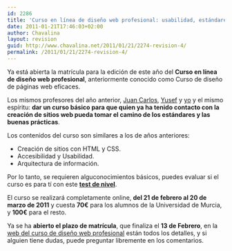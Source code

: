 ```yaml
---
id: 2286
title: 'Curso en línea de diseño web profesional: usabilidad, estándares y arquitectura de información (2ª edición)'
date: 2011-01-21T17:46:03+02:00
author: Chavalina
layout: revision
guid: http://www.chavalina.net/2011/01/21/2274-revision-4/
permalink: /2011/01/21/2274-revision-4/
---
```

Ya está abierta la matrícula para la edición de este año del **Curso en línea de diseño web profesional**, anteriormente conocido como Curso de diseño de páginas web eficaces.

Los mismos profesores del año anterior, [Juan Carlos](http://usalo.es/los-autores#jc), [Yusef](http://www.nosolousabilidad.com/hassan/) y [yo](http://www.inmabermejo.com/) y el mismo espíritu: **dar un curso básico para que quien ya ha tenido contacto con la creación de sitios web pueda tomar el camino de los estándares y las buenas prácticas**.

Los contenidos del curso son similares a los de años anteriores:

  * Creación de sitios con HTML y CSS.
  * Accesibilidad y Usabilidad.
  * Arquitectura de información.

Por lo tanto, se requieren alguconocimientos básicos, puedes evaluar si el curso es para tí con este **[test de nivel](http://www.um.es/estudios/cursos/webpro/form.php)**.

El curso se realizará completamente online, **del 21 de febrero al 20 de marzo de 2011** y cuesta **70€** para los alumnos de la Universidad de Murcia, y **100€** para el resto.

Ya se ha **abierto el plazo de matrícula**, que finaliza el **13 de Febrero**, en la <a href="http://www.um.es/estudios/cursos/webpro/" target="_blank">web del curso de diseño web profesional</a> están todos los detalles, y si alguien tiene dudas, puede preguntar libremente en los comentarios.